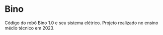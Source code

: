 # Bino
Código do robô Bino 1.0 e seu sistema elétrico. Projeto realizado no ensino médio técnico em 2023.
